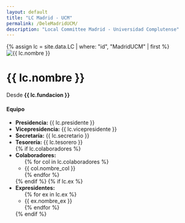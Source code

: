 ```yaml
---
layout: default
title: "LC Madrid - UCM"
permalink: /DeleMadridUCM/
description: "Local Committee Madrid - Universidad Complutense"
---
```


<div class="container my-5">
  {% assign lc = site.data.LC | where: "id", "MadridUCM" | first %}

  <div class="row align-items-center mb-5">
    <!-- Logo -->
    <div class="col-md-6 text-center">
      <img src="{{ lc.img }}" alt="{{ lc.nombre }}" class="img-fluid rounded shadow" style="max-width: 80%;">
    </div>
    <!-- Info -->
    <div class="col-md-6">
      <h1 class="mb-3">{{ lc.nombre }}</h1>
      <p class="text-muted">Desde <strong>{{ lc.fundacion }}</strong></p>
      <h4 class="mt-4">Equipo</h4>
      <ul class="list-unstyled">
        <li><b>Presidencia:</b> {{ lc.presidente }}</li>
        <li><b>Vicepresidencia:</b> {{ lc.vicepresidente }}</li>
        <li><b>Secretaría:</b> {{ lc.secretario }}</li>
        <li><b>Tesorería:</b> {{ lc.tesorero }}</li>
        {% if lc.colaboradores %}
        <li><b>Colaboradores:</b>
          <ul>
            {% for col in lc.colaboradores %}
            <li>{{ col.nombre_col }}</li>
            {% endfor %}
          </ul>
        </li>
        {% endif %}
        {% if lc.ex %}
        <li><b>Expresidentes:</b>
          <ul>
            {% for ex in lc.ex %}
            <li>{{ ex.nombre_ex }}</li>
            {% endfor %}
          </ul>
        </li>
        {% endif %}
      </ul>
    </div>
  </div>

  <!-- Events Section
  <div class="row my-5">
    <div class="col-12">
      <h2 class="text-center mb-4">Eventos</h2>
      <div class="row g-4">
        {% for event in lc.eventos %}
        <div class="col-md-6 col-lg-4">
          <div class="card h-100 shadow-sm">
            {% if event.img %}
            <img src="{{ event.img }}" class="card-img-top" alt="{{ event.nombre }}">
            {% endif %}
            <div class="card-body d-flex flex-column">
              <h5 class="card-title">{{ event.nombre }}</h5>
              <p class="card-text text-muted">{{ event.fecha }}</p>
              <p class="card-text">{{ event.descripcion }}</p>
              {% if event.url %}
              <a href="{{ event.url }}" class="btn btn-primary mt-auto">Más info</a>
              {% endif %}
            </div>
          </div>
        </div>
        {% endfor %}
      </div>
    </div>
  </div> -->

</div>
